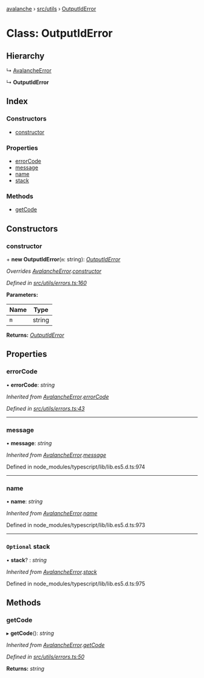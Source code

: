 [avalanche](../README.md) › [src/utils](../modules/src_utils.md) › [OutputIdError](src_utils.outputiderror.md)

# Class: OutputIdError

## Hierarchy

  ↳ [AvalancheError](src_utils.avalancheerror.md)

  ↳ **OutputIdError**

## Index

### Constructors

* [constructor](src_utils.outputiderror.md#constructor)

### Properties

* [errorCode](src_utils.outputiderror.md#errorcode)
* [message](src_utils.outputiderror.md#message)
* [name](src_utils.outputiderror.md#name)
* [stack](src_utils.outputiderror.md#optional-stack)

### Methods

* [getCode](src_utils.outputiderror.md#getcode)

## Constructors

###  constructor

\+ **new OutputIdError**(`m`: string): *[OutputIdError](src_utils.outputiderror.md)*

*Overrides [AvalancheError](src_utils.avalancheerror.md).[constructor](src_utils.avalancheerror.md#constructor)*

*Defined in [src/utils/errors.ts:160](https://github.com/ava-labs/avalanchejs/blob/9282770/src/utils/errors.ts#L160)*

**Parameters:**

Name | Type |
------ | ------ |
`m` | string |

**Returns:** *[OutputIdError](src_utils.outputiderror.md)*

## Properties

###  errorCode

• **errorCode**: *string*

*Inherited from [AvalancheError](src_utils.avalancheerror.md).[errorCode](src_utils.avalancheerror.md#errorcode)*

*Defined in [src/utils/errors.ts:43](https://github.com/ava-labs/avalanchejs/blob/9282770/src/utils/errors.ts#L43)*

___

###  message

• **message**: *string*

*Inherited from [AvalancheError](src_utils.avalancheerror.md).[message](src_utils.avalancheerror.md#message)*

Defined in node_modules/typescript/lib/lib.es5.d.ts:974

___

###  name

• **name**: *string*

*Inherited from [AvalancheError](src_utils.avalancheerror.md).[name](src_utils.avalancheerror.md#name)*

Defined in node_modules/typescript/lib/lib.es5.d.ts:973

___

### `Optional` stack

• **stack**? : *string*

*Inherited from [AvalancheError](src_utils.avalancheerror.md).[stack](src_utils.avalancheerror.md#optional-stack)*

Defined in node_modules/typescript/lib/lib.es5.d.ts:975

## Methods

###  getCode

▸ **getCode**(): *string*

*Inherited from [AvalancheError](src_utils.avalancheerror.md).[getCode](src_utils.avalancheerror.md#getcode)*

*Defined in [src/utils/errors.ts:50](https://github.com/ava-labs/avalanchejs/blob/9282770/src/utils/errors.ts#L50)*

**Returns:** *string*
